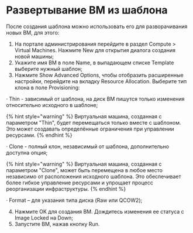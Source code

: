 # Развертывание ВМ из шаблона

После создания шаблона можно использовать его для разворачивания новых ВМ, для этого:

1. На портале администрирования перейдите в раздел Compute > Virtual Machines. Нажмите New для открытия диалога создания новой машины;
2. Укажите имя ВМ в поле Name, в выпадающем списке Template выберите нужный шаблон;
3. Нажмите Show Advanced Options, чтобы отобразить расширенные настройки, перейдите на вкладку Resource Allocation. Выберите тип клона в поле Provisioning:

·        Thin - зависимый от шаблона, на диск ВМ пишутся только изменения относительно исходного в шаблоне;

{% hint style="warning" %}
Виртуальная машина, созданная с параметром "Thin", будет перемещаться только вместе с шаблоном. Это может создавать определённые ограничения при управлении ресурсами.
{% endhint %}

·        Clone - полный клон, независимый от шаблона, дополнительно доступна опция;

{% hint style="warning" %}
Виртуальная машина, созданная с параметром "Clone", может быть перемещена в любое место независимо от расположения исходного шаблона. Это обеспечивает более гибкое управление ресурсами и упрощает процесс реорганизации инфраструктуры.
{% endhint %}

·        Format – для указания типа диска (Raw или QCOW2);

4. Нажмите OK для создания ВМ. Дождитесь изменения ее статуса с Image Locked на Down;
5. Запустите ВМ, нажав кнопку Run.
